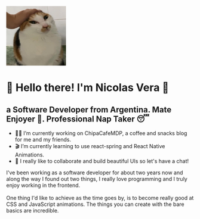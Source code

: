 <img src="./splash.jpeg" height="160px" width="160px"/>

<h1>🐤 Hello there! I'm Nicolas Vera 🐤</h1>

<h2>a Software Developer from Argentina. Mate Enjoyer 🧉. Professional Nap Taker 😴</h2>

- 🏋️‍♀️ I’m currently working on ChipaCafeMDP, a coffee and snacks blog for me and my friends.
- 🎬 I’m currently learning to use react-spring and React Native Animations.
- 🥳 I really like to collaborate and build beautiful UIs so let's have a chat!

<p>I've been working as a software developer for about two years now and along the way I found out two things, I really love programming and I truly enjoy working in the frontend.
  <br><br> One thing I'd like to achieve as the time goes by, is to become really good at CSS and JavaScript animations. The things you can create with the bare basics are incredible.</p>

<!--
**queondatodotranqui/queondatodotranqui** is a ✨ _special_ ✨ repository because its `README.md` (this file) appears on your GitHub profile.



Here are some ideas to get you started:


- 🤔 I’m looking for help with ...
- 💬 Ask me about ...
- 📫 How to reach me: ...
- 😄 Pronouns: ...
- ⚡ Fun fact: ...
-->
